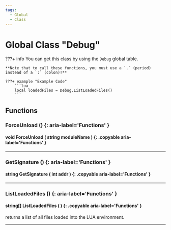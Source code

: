```yaml
---
tags:
  - Global
  - Class
---
```

# Global Class "Debug"

???+ info
    You can get this class by using the `Debug` global table.

    **Note that to call these functions, you must use a `.` (period) instead of a `:` (colon)!**
    
    ???+ example "Example Code"
        ```lua
        local loadedFiles = Debug.ListLoadedFiles()
        ```
        
## Functions

### ForceUnload () {: aria-label='Functions' }
#### void ForceUnload ( string moduleName ) {: .copyable aria-label='Functions' }

___
### GetSignature () {: aria-label='Functions' }
#### string GetSignature ( int addr ) {: .copyable aria-label='Functions' }

___
### ListLoadedFiles () {: aria-label='Functions' }
#### string[] ListLoadedFiles ( ) {: .copyable aria-label='Functions' }
returns a list of all files loaded into the LUA environment.
___